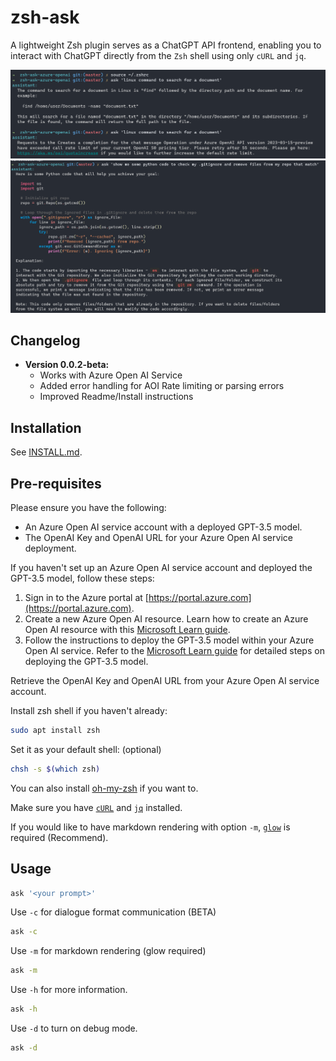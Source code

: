 # zsh-ask

A lightweight Zsh plugin serves as a ChatGPT API frontend, enabling you to interact with ChatGPT directly from the `Zsh` shell using only `cURL` and `jq`.

![Screenshot 0.0.2-beta.png](images/0.0.2-beta.png) ![Screenshot ask-code](images/ask-code.png)

## Changelog

- **Version 0.0.2-beta:**
  - Works with Azure Open AI Service
  - Added error handling for AOI Rate limiting or parsing errors
  - Improved Readme/Install instructions

## Installation

See [INSTALL.md](INSTALL.md).

## Pre-requisites

Please ensure you have the following:

- An Azure Open AI service account with a deployed GPT-3.5 model.
- The OpenAI Key and OpenAI URL for your Azure Open AI service deployment.

If you haven't set up an Azure Open AI service account and deployed the GPT-3.5 model, follow these steps:

1. Sign in to the Azure portal at [https://portal.azure.com](https://portal.azure.com).
2. Create a new Azure Open AI resource. Learn how to create an Azure Open AI resource with this [Microsoft Learn guide](https://docs.microsoft.com/learn/modules/get-started-with-azure-ai-text-api/).
3. Follow the instructions to deploy the GPT-3.5 model within your Azure Open AI service. Refer to the [Microsoft Learn guide](https://docs.microsoft.com/learn/modules/deploy-language-model-with-text-api/) for detailed steps on deploying the GPT-3.5 model.

Retrieve the OpenAI Key and OpenAI URL from your Azure Open AI service account.

Install zsh shell if you haven't already:
    
```bash
sudo apt install zsh
```

Set it as your default shell: (optional)
    
```bash
chsh -s $(which zsh)
```

You can also install [oh-my-zsh](https://ohmyz.sh/#install) if you want to.

Make sure you have [`cURL`](https://curl.se/) and [`jq`](https://stedolan.github.io/jq/) installed.

If you would like to have markdown rendering with option `-m`, [`glow`](https://github.com/charmbracelet/glow) is required (Recommend).

## Usage

```bash
ask '<your prompt>'
```

Use `-c` for dialogue format communication (BETA)

```bash
ask -c
```

Use `-m` for markdown rendering (glow required)

```bash
ask -m
```

Use `-h` for more information.

```bash
ask -h
```

Use `-d` to turn on debug mode.

```bash
ask -d
```